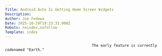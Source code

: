```yaml
---
Title: Android Auto Is Getting Home Screen Widgets
Description: 
Author: Joe Fedewa
Date: 2025-10-29T19:23:33.000Z
Robots: noindex,nofollow
Template: index
---
```


                                            The early feature is currently codenamed "Earth."
                                        